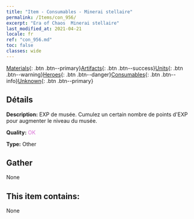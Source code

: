 ```yaml
---
title: "Item - Consumables - Minerai stellaire"
permalink: /Items/con_956/
excerpt: "Era of Chaos  Minerai stellaire"
last_modified_at: 2021-04-21
locale: fr
ref: "con_956.md"
toc: false
classes: wide
---
```

 [Materials](/fr/Items/){: .btn .btn--primary}[Artifacts](/fr/Items/Artifacts/){: .btn .btn--success}[Units](/fr/Items/Units/){: .btn .btn--warning}[Heroes](/fr/Items/Heroes/){: .btn .btn--danger}[Consumables](/fr/Items/Consumables/){: .btn .btn--info}[Unknown](/fr/Items/Unknown/){: .btn .btn--primary}

## Détails
 **Description:** EXP de musée. Cumulez un certain nombre de points d'EXP pour augmenter le niveau du musée.

 **Quality:** <span style="color: #DA70D6">OK</span>

 **Type:** Other

## Gather

  None

## This item contains:

  None

